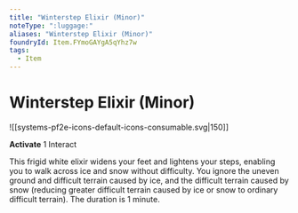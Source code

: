 ```yaml
---
title: "Winterstep Elixir (Minor)"
noteType: ":luggage:"
aliases: "Winterstep Elixir (Minor)"
foundryId: Item.FYmoGAYgA5qYhz7w
tags:
  - Item
---
```


# Winterstep Elixir (Minor)
![[systems-pf2e-icons-default-icons-consumable.svg|150]]

**Activate** 1 Interact

This frigid white elixir widens your feet and lightens your steps, enabling you to walk across ice and snow without difficulty. You ignore the uneven ground and difficult terrain caused by ice, and the difficult terrain caused by snow (reducing greater difficult terrain caused by ice or snow to ordinary difficult terrain). The duration is 1 minute.
